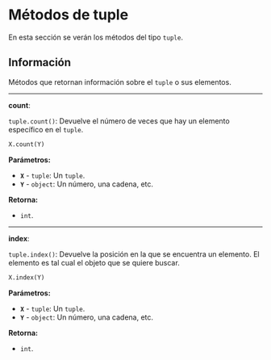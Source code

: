 # Métodos de tuple

En esta sección se verán los métodos del tipo `tuple`.

## Información

Métodos que retornan información sobre el `tuple` o sus elementos.

---
**count**:

`tuple.count()`: Devuelve el número de veces que hay un elemento específico en el `tuple`.
```python
X.count(Y)
```

**Parámetros:**
- **`X`** \- `tuple`: Un `tuple`.
- **`Y`** \- `object`: Un número, una cadena, etc.

**Retorna:**
-  `int`.

---
**index**:

`tuple.index()`: Devuelve la posición en la que se encuentra un elemento. El elemento es tal cual el objeto que se quiere buscar.
```python
X.index(Y)
```

**Parámetros:**
- **`X`** \- `tuple`: Un `tuple`.
- **`Y`** \- `object`: Un número, una cadena, etc.

**Retorna:**
-  `int`.